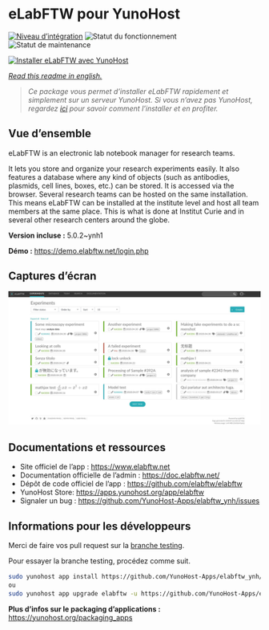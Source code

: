 <!--
N.B.: This README was automatically generated by https://github.com/YunoHost/apps/tree/master/tools/readme_generator
It shall NOT be edited by hand.
-->

# eLabFTW pour YunoHost

[![Niveau d’intégration](https://dash.yunohost.org/integration/elabftw.svg)](https://dash.yunohost.org/appci/app/elabftw) ![Statut du fonctionnement](https://ci-apps.yunohost.org/ci/badges/elabftw.status.svg) ![Statut de maintenance](https://ci-apps.yunohost.org/ci/badges/elabftw.maintain.svg)

[![Installer eLabFTW avec YunoHost](https://install-app.yunohost.org/install-with-yunohost.svg)](https://install-app.yunohost.org/?app=elabftw)

*[Read this readme in english.](./README.md)*

> *Ce package vous permet d’installer eLabFTW rapidement et simplement sur un serveur YunoHost.
Si vous n’avez pas YunoHost, regardez [ici](https://yunohost.org/#/install) pour savoir comment l’installer et en profiter.*

## Vue d’ensemble

eLabFTW is an electronic lab notebook manager for research teams.

It lets you store and organize your research experiments easily. It also features a database where any kind of objects (such as antibodies, plasmids, cell lines, boxes, etc.) can be stored. It is accessed via the browser. Several research teams can be hosted on the same installation. This means eLabFTW can be installed at the institute level and host all team members at the same place. This is what is done at Institut Curie and in several other research centers around the globe.

**Version incluse :** 5.0.2~ynh1

**Démo :** https://demo.elabftw.net/login.php

## Captures d’écran

![Capture d’écran de eLabFTW](./doc/screenshots/screen-1.jpg)

## Documentations et ressources

* Site officiel de l’app : <https://www.elabftw.net>
* Documentation officielle de l’admin : <https://doc.elabftw.net/>
* Dépôt de code officiel de l’app : <https://github.com/elabftw/elabftw>
* YunoHost Store: <https://apps.yunohost.org/app/elabftw>
* Signaler un bug : <https://github.com/YunoHost-Apps/elabftw_ynh/issues>

## Informations pour les développeurs

Merci de faire vos pull request sur la [branche testing](https://github.com/YunoHost-Apps/elabftw_ynh/tree/testing).

Pour essayer la branche testing, procédez comme suit.

``` bash
sudo yunohost app install https://github.com/YunoHost-Apps/elabftw_ynh/tree/testing --debug
ou
sudo yunohost app upgrade elabftw -u https://github.com/YunoHost-Apps/elabftw_ynh/tree/testing --debug
```

**Plus d’infos sur le packaging d’applications :** <https://yunohost.org/packaging_apps>